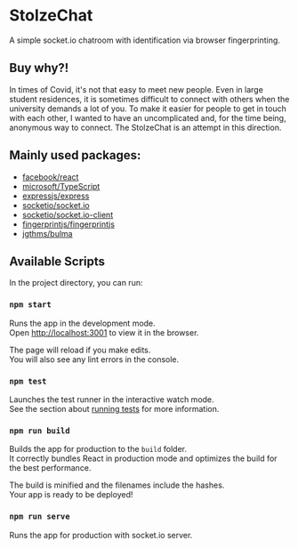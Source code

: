 # StolzeChat

A simple socket.io chatroom with identification via browser fingerprinting.

## Buy why?!
In times of Covid, it's not that easy to meet new people. Even in large student residences, it is sometimes difficult to connect with others when the university demands a lot of you. To make it easier for people to get in touch with each other, I wanted to have an uncomplicated and, for the time being, anonymous way to connect. The StolzeChat is an attempt in this direction.

## Mainly used packages:
 * [facebook/react](https://github.com/facebook/react)
 * [microsoft/TypeScript](https://github.com/microsoft/TypeScript)
 * [expressjs/express](https://github.com/expressjs/express)
 * [socketio/socket.io](https://github.com/socketio/socket.io)
 * [socketio/socket.io-client](https://github.com/socketio/socket.io-client)
 * [fingerprintjs/fingerprintjs](https://github.com/fingerprintjs/fingerprintjs)
 * [jgthms/bulma](https://github.com/jgthms/bulma)

## Available Scripts

In the project directory, you can run:

### `npm start`

Runs the app in the development mode.\
Open [http://localhost:3001](http://localhost:3001) to view it in the browser.

The page will reload if you make edits.\
You will also see any lint errors in the console.

### `npm test`

Launches the test runner in the interactive watch mode.\
See the section about [running tests](https://facebook.github.io/create-react-app/docs/running-tests) for more information.

### `npm run build`

Builds the app for production to the `build` folder.\
It correctly bundles React in production mode and optimizes the build for the best performance.

The build is minified and the filenames include the hashes.\
Your app is ready to be deployed!

### `npm run serve`

Runs the app for production with socket.io server.
